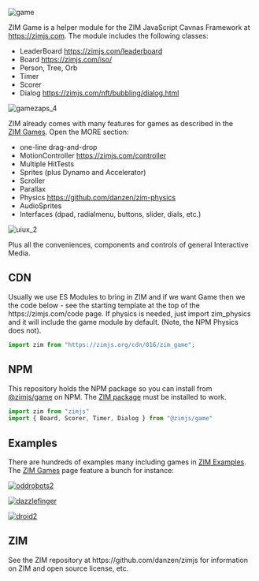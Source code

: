 ![game](https://github.com/danzen/zim-game/assets/380281/a382dc67-cd3b-47a5-a7c4-9160f427081f)

ZIM Game is a helper module for the ZIM JavaScript Cavnas Framework at https://zimjs.com.  The module includes the following classes:

- LeaderBoard https://zimjs.com/leaderboard
- Board https://zimjs.com/iso/
- Person, Tree, Orb 
- Timer
- Scorer
- Dialog  https://zimjs.com/nft/bubbling/dialog.html

![gamezaps_4](https://github.com/danzen/zim-game/assets/380281/9f5a6764-59e7-4afd-a7c5-08c1091da56d)

ZIM already comes with many features for games as described in the <a href=https://zimjs.com/games.html>ZIM&nbsp;Games</a>.  Open the MORE section:

- one-line drag-and-drop
- MotionController https://zimjs.com/controller 
- Multiple HitTests 
- Sprites (plus Dynamo and Accelerator) 
- Scroller 
- Parallax 
- Physics https://github.com/danzen/zim-physics 
- AudioSprites
- Interfaces (dpad, radialmenu, buttons, slider, dials, etc.)

![uiux_2](https://github.com/danzen/zim-game/assets/380281/1454e2f6-9b94-4109-b275-1bed498a36c7)

Plus all the conveniences, components and controls of general Interactive Media.

<h2>CDN</h2>
<p>Usually we use ES Modules to bring in ZIM and if we want Game then we the code below - see the starting template at the top of the https://zimjs.com/code page.  If physics is needed, just import zim_physics and it will include the game module by default.  (Note, the NPM Physics does not).
</p>

```JavaScript
import zim from "https://zimjs.org/cdn/016/zim_game";
```

<h2>NPM</h2>
<p>This repository holds the NPM package so you can install from <a href=https://www.npmjs.com/package/@zimjs/game target=node>@zimjs/game</a> on NPM.  The <a href=https://www.npmjs.com/package/zimjs target=node>ZIM&nbsp;package</a> must be installed to work.</p>

```JavaScript
import zim from "zimjs"
import { Board, Scorer, Timer, Dialog } from "@zimjs/game"
```

<h2>Examples</h2>
There are hundreds of examples many including games in <a href=https://zimjs.com/examples.html>ZIM Examples</a>.  The <a href=https://zimjs.com/games.html>ZIM&nbsp;Games</a> page feature a bunch for instance:

<a href=https://zimjs.com/robots/>![oddrobots2](https://github.com/danzen/zim-game/assets/380281/ee323957-f545-44de-8242-a4e7a848ae3c)</a>

<a href=https://zimjs.com/finger/>![dazzlefinger](https://github.com/danzen/zim-game/assets/380281/bbc8d7f4-964a-4555-a35f-108ccce50369)</a>

<a href=https://zimjs.com/droid2/>![droid2](https://github.com/danzen/zim-game/assets/380281/c5aa2c41-b1b3-47bb-8371-f21a79ad00d1)</a>

<h2>ZIM</h2>
<p>See the ZIM repository at https://github.com/danzen/zimjs for information on ZIM and open source license, etc.</p>



